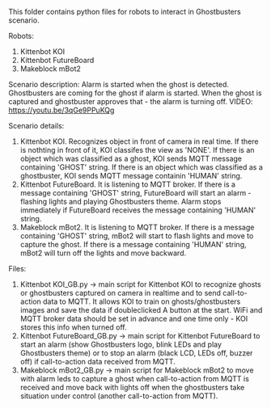 This folder contains python files for robots to interact in Ghostbusters scenario.

Robots:
  1. Kittenbot KOI
  2. Kittenbot FutureBoard
  3. Makeblock mBot2

Scenario description:
Alarm is started when the ghost is detected. Ghostbusters are coming for the ghost if alarm is started. When the ghost is captured and ghostbuster approves that - the alarm is turning off.
VIDEO: https://youtu.be/3qGe9PPuKQg

Scenario details:
  1. Kittenbot KOI. Recognizes object in front of camera in real time. If there is nothting in front of it, KOI classifes the view as 'NONE'. If there is an object which was classified as a ghost, KOI sends MQTT message containing 'GHOST' string. If there is an object which was classified as a ghostbuster, KOI sends MQTT message containin 'HUMAN' string.
  2. Kittenbot FutureBoard. It is listening to MQTT broker. If there is a message containing 'GHOST' string, FutureBoard will start an alarm - flashing lights and playing Ghostbusters theme. Alarm stops immediately if FutureBoard receives the message containing 'HUMAN' string.
  3. Makeblock mBot2. It is listening to MQTT broker. If there is a message containing 'GHOST' string, mBot2 will start to flash lights and move to capture the ghost. If there is a message containing 'HUMAN' string, mBot2 will turn off the lights and move backward.

Files:
1. Kittenbot KOI_GB.py -> main script for Kittenbot KOI to recognize ghosts or ghostbusters captured on camera in realtime and to send call-to-action data to MQTT. It allows KOI to train on ghosts/ghostbusters images and save the data if doubleclicked A button at the start. WiFi and MQTT broker data should be set in advance and one time only - KOI stores this info when turned off.
2. Kittenbot FutureBoard_GB.py -> main script for Kittenbot FutureBoard to start an alarm (show Ghostbusters logo, blink LEDs and play Ghostbusters theme) or to stop an alarm (black LCD, LEDs off, buzzer off) if call-to-action data received from MQTT.
3. Makeblock mBot2_GB.py -> main script for Makeblock mBot2 to move with alarm leds to capture a ghost when call-to-action from MQTT is received and move back with lights off when the ghostbusters take situation under control (another call-to-action from MQTT).
